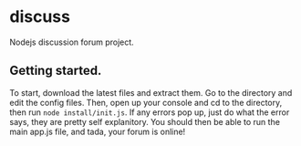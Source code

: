 # discuss
Nodejs discussion forum project.

## Getting started.
To start, download the latest files and extract them. Go to the directory and edit the config files. Then, open up your console and cd to the directory, then run `node install/init.js`. If any errors pop up, just do what the error says, they are pretty self explanitory. You should then be able to run the main app.js file, and tada, your forum is online!
